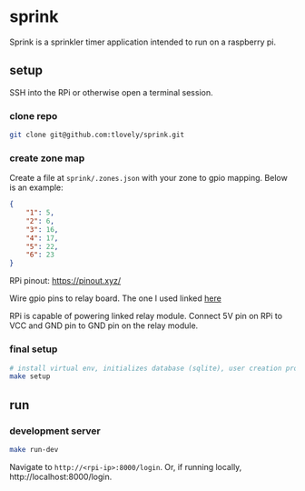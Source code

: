 # sprink

Sprink is a sprinkler timer application intended to run on a raspberry pi.

## setup

SSH into the RPi or otherwise open a terminal session.

### clone repo

```bash
git clone git@github.com:tlovely/sprink.git
```

### create zone map

Create a file at `sprink/.zones.json` with your zone to gpio mapping. Below is an example:

```json
{
    "1": 5,
    "2": 6,
    "3": 16,
    "4": 17,
    "5": 22,
    "6": 23
}
```

RPi pinout: https://pinout.xyz/

Wire gpio pins to relay board. The one I used linked [here](https://www.amazon.com/SainSmart-101-70-102-8-Channel-Relay-Module/dp/B0057OC5WK/ref=sr_1_5?crid=AZ2JT3W0H139&keywords=8+channel+relay&qid=1653249595&sprefix=8+channel+relay%2Caps%2C107&sr=8-5)

RPi is capable of powering linked relay module. Connect 5V pin on RPi to VCC and GND pin to GND pin on the relay module.

### final setup

```bash
# install virtual env, initializes database (sqlite), user creation prompt
make setup
```

## run

### development server

```bash
make run-dev
```

Navigate to `http://<rpi-ip>:8000/login`. Or, if running locally, http://localhost:8000/login.

